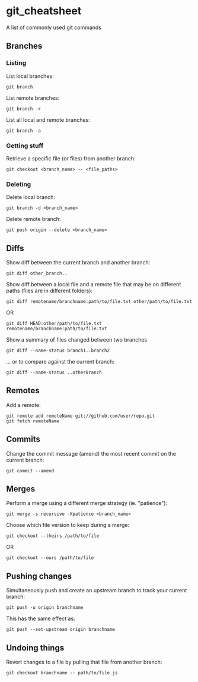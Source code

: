 # git_cheatsheet
A list of commonly used git commands

## Branches

### Listing

List local branches:
```
git branch
```

List remote branches:
```
git branch -r
```

List all local and remote branches:
```
git branch -a
```

### Getting stuff

Retrieve a specific file (or files) from another branch:
```
git checkout <branch_name> -- <file_paths>
```

### Deleting

Delete local branch:
```
git branch -d <branch_name>
```

Delete remote branch:
```
git push origin --delete <branch_name>
```

## Diffs
Show diff between the current branch and another branch:
```
git diff other_branch..
```

Show diff between a local file and a remote file that may be on different paths (files are in different folders):
```
git diff remotename/branchname:path/to/file.txt other/path/to/file.txt
```
OR
```
git diff HEAD:other/path/to/file.txt remotename/branchname:path/to/file.txt
```

Show a summary of files changed between two branches
```
git diff --name-status branch1..branch2
```
... or to compare against the current branch:
```
git diff --name-status ..otherBranch
```

## Remotes
Add a remote:
```
git remote add remoteName git://github.com/user/repo.git
git fetch remoteName
```

## Commits
Change the commit message (amend) the most recent commit on the current branch:
```
git commit --amend
```

## Merges
Perform a merge using a different merge strategy (ie. "patience"):
```
git merge -s recursive -Xpatience <branch_name>
```

Choose which file version to keep during a merge:
```
git checkout --theirs /path/to/file
```
OR
```
git checkout --ours /path/to/file
```

## Pushing changes
Simultaneously push and create an upstream branch to track your current branch:
```
git push -u origin branchname
```
This has the same effect as:
```
git push --set-upstream origin branchname
```

## Undoing things
Revert changes to a file by pulling that file from another branch:
```
git checkout branchname -- path/to/file.js
```
